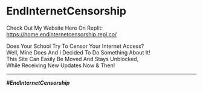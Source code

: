 # EndInternetCensorship
Check Out My Website Here On Replit: https://home.endinternetcensorship.repl.co/

Does Your School Try To Censor Your Internet Access?<br>
Well, Mine Does And I Decided To Do Something About It!<br>
This Site Can Easily Be Moved And Stays Unblocked,<br>
While Receiving New Updates Now & Then!

<hr>

<i><b>#EndInternetCensorship<b><i>
